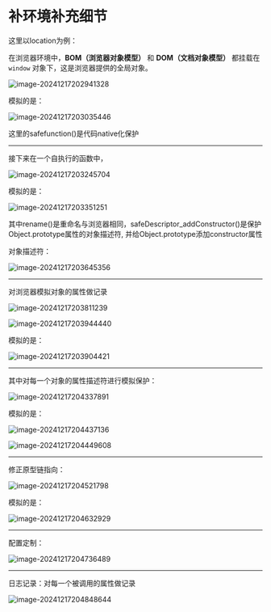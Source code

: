 # 补环境补充细节

这里以location为例：

在浏览器环境中，**BOM（浏览器对象模型）** 和 **DOM（文档对象模型）** 都挂载在 `window` 对象下，这是浏览器提供的全局对象。

![image-20241217202941328](https://s2.loli.net/2024/12/17/xKgdhRkIpPobG36.png)

模拟的是：

![image-20241217203035446](https://s2.loli.net/2024/12/17/nv29Z1lEAkbrPD7.png)

这里的safefunction()是代码native化保护

------

接下来在一个自执行的函数中，

![image-20241217203245704](https://s2.loli.net/2024/12/17/DL59eUmchzXTH43.png)

模拟的是：

![image-20241217203351251](https://s2.loli.net/2024/12/17/BXiq8WCr4zbnuxH.png)

其中rename()是重命名与浏览器相同，safeDescriptor_addConstructor()是保护 Object.prototype属性的对象描述符, 并给Object.prototype添加constructor属性

对象描述符：

![image-20241217203645356](https://s2.loli.net/2024/12/17/Arj2Neyn8coTwp9.png)

------

对浏览器模拟对象的属性做记录

![image-20241217203811239](https://s2.loli.net/2024/12/17/uZmsxzf37Vk64QJ.png)

![image-20241217203944440](https://s2.loli.net/2024/12/17/SI1rUo3VbsFWPEN.png)

模拟的是：

![image-20241217203904421](https://s2.loli.net/2024/12/17/w2tjo3GcQsM5Fnm.png)

------

其中对每一个对象的属性描述符进行模拟保护：

![image-20241217204337891](https://s2.loli.net/2024/12/17/b8c7ou1nAK9NxUf.png)

模拟的是：

![image-20241217204437136](https://s2.loli.net/2024/12/17/rDHkQ5VbEptyU92.png)

![image-20241217204449608](https://s2.loli.net/2024/12/17/C18UWtFKQiascpg.png)

------

修正原型链指向：

![image-20241217204521798](https://s2.loli.net/2024/12/17/qAY9DouzLQ42EKi.png)

模拟的是：

![image-20241217204632929](https://s2.loli.net/2024/12/17/beFXkRDE7nuQyvS.png)

------

配置定制：

![image-20241217204736489](https://s2.loli.net/2024/12/17/gIXrwaSouLFbEl8.png)

------

日志记录：对每一个被调用的属性做记录

![image-20241217204848644](https://s2.loli.net/2024/12/17/bdAGjJUXQL1Sshx.png)